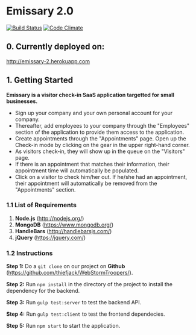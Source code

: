 # Emissary 2.0
[![Build Status](https://travis-ci.com/prkumar/Emissary.svg?token=nMZqBSpBhyZh9iNzRBhA&branch=master)](https://travis-ci.com/prkumar/Emissary) [![Code Climate](https://codeclimate.com/repos/59195600f81f3102a90003f9/badges/0f8f5e69a8e234418fde/gpa.svg)](https://codeclimate.com/repos/59195600f81f3102a90003f9/feed) 

## 0. Currently deployed on: 
http://emissary-2.herokuapp.com
## 1. Getting Started
**Emissary is a visitor check-in SaaS application targetted for small businesses.**
- Sign up your company and your own personal account for your company. 
- Thereafter, add employees to your company through the "Employees" section of the application to provide them access to the application. 
- Create appointments through the "Appointments" page. Open up the Check-in mode by clicking on the gear in the upper right-hand corner.
- As visitors check-in, they will show up in the queue on the "Visitors" page. 
- If there is an appointment that matches their information, their appointment time will automatically be populated.
- Click on a visitor to check him/her out. If he/she had an appointment, their appointment will automatically be removed from the "Appointments" section.

  

### 1.1 List of Requirements
1. **Node.js** (http://nodejs.org/)
2. **MongoDB** (https://www.mongodb.org/)
3. **HandleBars** (http://handlebarsjs.com/)
4. **jQuery** (https://jquery.com/)

### 1.2 Instructions
**Step 1:** Do a `git clone` on our project on **Github** (https://github.com/thiefjack/WebStormTroopers/).

**Step 2:** Run `npm install` in the directory of the project to install the dependency for the backend.

**Step 3:** Run `gulp test:server` to test the backend API.

**Step 4:** Run `gulp test:client` to test the frontend dependecies.

**Step 5:** Run `npm start` to start the application.

